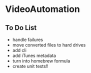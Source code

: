 VideoAutomation
===============

To Do List
----------
* handle failures
* move converted files to hard drives
* add cli
* add iTunes metadata
* turn into homebrew formula
* create unit tests!!
